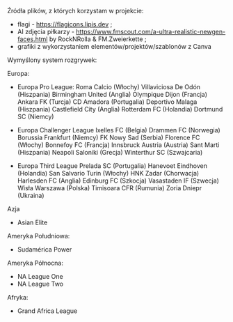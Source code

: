 Źródła plików, z których korzystam w projekcie:
- flagi - https://flagicons.lipis.dev ;
- AI zdjęcia piłkarzy - https://www.fmscout.com/a-ultra-realistic-newgen-faces.html by RockNRolla & FM.Zweierkette ;
- grafiki z wykorzystaniem elementów/projektów/szablonów z Canva


Wymyślony system rozgrywek:

Europa:
- Europa Pro League:
    Roma Calcio (Włochy)
    Villaviciosa De Odón (Hiszpania)
    Birmingham United (Anglia)
    Olympique Dijon (Francja)
    Ankara FK (Turcja)
    CD Amadora (Portugalia)
    Deportivo Malaga (Hiszpania)
    Castlefield City (Anglia)
    Rotterdam FC (Holandia)
    Dortmund SC (Niemcy)

- Europa Challenger League
    Ixelles FC (Belgia)
    Drammen FC (Norwegia)
    Borussia Frankfurt (Niemcy)
    FK Nowy Sad (Serbia)
    Florence FC (Włochy)
    Bonnefoy FC (Francja)
    Innsbruck Austria (Austria)
    Sant Marti (Hiszpania)
    Neapoli Saloniki (Grecja)
    Winterthur SC (Szwajcaria)
    
- Europa Third League
    Prelada SC (Portugalia)
    Hanevoet Eindhoven (Holandia)
    San Salvario Turin (Włochy)
    HNK Zadar (Chorwacja)
    Harlesden FC (Anglia)
    Edinburg FC (Szkocja)
    Vasastaden IF (Szwecja)
    Wisła Warszawa (Polska)
    Timisoara CFR (Rumunia)
    Zoria Dniepr (Ukraina)

Azja
- Asian Elite

Ameryka Południowa:
- Sudamérica Power

Ameryka Północna:
- NA League One
- NA League Two

Afryka:
- Grand Africa League